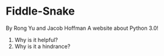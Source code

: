 # Fiddle-Snake
By Rong Yu and Jacob Hoffman
A website about Python 3.0!
1) Why is it helpful?
2) Why is it a hindrance?


